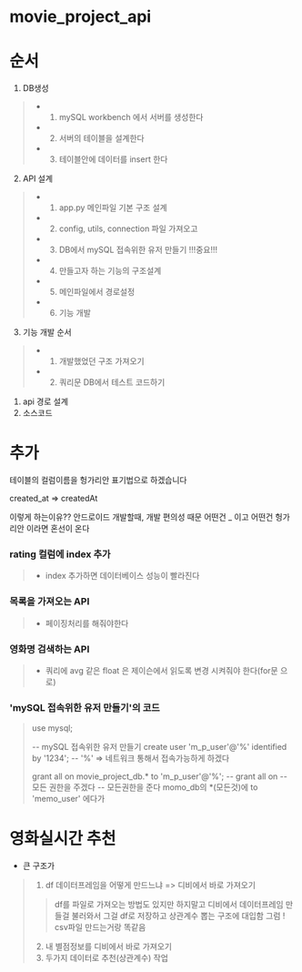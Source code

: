 # movie_project_api

# 순서
1. DB생성
> - 1. mySQL workbench 에서 서버를 생성한다
> - 2. 서버의 테이블을 설계한다
> - 3. 테이블안에 데이터를 insert 한다

2. API 설계
> - 1. app.py 메인파일 기본 구조 설계
> - 2. config, utils, connection 파일 가져오고
> - 3. DB에서 mySQL 접속위한 유저 만들기 !!!중요!!!
> - 4. 만들고자 하는 기능의 구조설계
> - 5. 메인파일에서 경로설정
> - 6. 기능 개발

3. 기능 개발 순서
> - 1. 개발했었던 구조 가져오기
> - 2. 쿼리문 DB에서 테스트 코드하기

1. api 경로 설계
2. 소스코드

# 추가
테이블의 컬럼이름을 헝가리안 표기법으로 하겠습니다

created_at => createdAt

이렇게 하는이유??
안드로이드 개발할때, 개발 편의성 때문
어떤건 _ 이고 어떤건 헝가리안 이라면 혼선이 온다

### rating 컬럼에 index 추가
> - index 추가하면 데이터베이스 성능이 빨라진다

### 목록을 가져오는 API
> - 페이징처리를 해줘야한다

### 영화명 검색하는 API
> - 쿼리에 avg 같은 float 은 제이슨에서 읽도록 변경 시켜줘야 한다(for문 으로)

### 'mySQL 접속위한 유저 만들기'의 코드
> use mysql;
>
> -- mySQL 접속위한 유저 만들기
> create user 'm_p_user'@'%' identified by '1234';
>					-- '%' => 네트워크 통해서 접속가능하게 하겠다
> 
> grant all on movie_project_db.* to 'm_p_user'@'%';
> -- grant all on
> -- 모든 권한을 주겠다
> -- 모든권한을 준다 momo_db의 *(모든것)에 to 'memo_user' 에다가

# 영화실시간 추천
- 큰 구조가
> 1. df 데이터프레임을 어떻게 만드느냐 => 디비에서 바로 가져오기
>> df를 파일로 가져오는 방법도 있지만 하지말고
>> 디비에서 데이터프레임 만들걸 불러와서 그걸 df로 저장하고
>> 상관계수 뽑는 구조에 대입함
>> 그럼 ! csv파일 만드는거랑 똑같음
> 2. 내 별점정보를 디비에서 바로 가져오기
> 3. 두가지 데이터로 추천(상관계수) 작업
